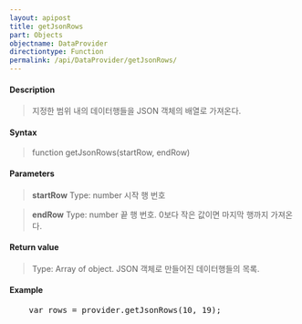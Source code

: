 ```yaml
---
layout: apipost
title: getJsonRows
part: Objects
objectname: DataProvider
directiontype: Function
permalink: /api/DataProvider/getJsonRows/
---
```



#### Description

> 지정한 범위 내의 데이터행들을 JSON 객체의 배열로 가져온다.

#### Syntax

> function getJsonRows(startRow, endRow)

#### Parameters

> **startRow**
> Type: number
> 시작 행 번호

> **endRow**
> Type: number
> 끝 행 번호. 0보다 작은 값이면 마지막 행까지 가져온다.

#### Return value

> Type: Array of object.
> JSON 객체로 만들어진 데이터행들의 목록.

#### Example

<pre class="prettyprint">
    var rows = provider.getJsonRows(10, 19);
</pre>


